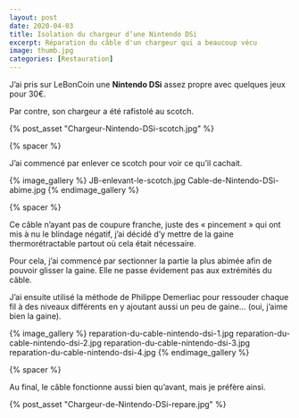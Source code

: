```yaml
---
layout: post
date: 2020-04-03
title: Isolation du chargeur d’une Nintendo DSi
excerpt: Réparation du câble d'un chargeur qui a beaucoup vécu 
image: thumb.jpg
categories: [Restauration]
---
```


J’ai pris sur LeBonCoin une **Nintendo DSi** assez propre avec quelques jeux pour 30€.

Par contre, son chargeur a été rafistolé au scotch.

{% post_asset "Chargeur-Nintendo-DSi-scotch.jpg" %}

{% spacer %}

J’ai commencé par enlever ce scotch pour voir ce qu’il cachait.

{% image_gallery %}
    JB-enlevant-le-scotch.jpg
    Cable-de-Nintendo-DSi-abime.jpg
{% endimage_gallery %}

{% spacer %}

Ce câble n’ayant pas de coupure franche, juste des « pincement » qui ont mis à nu le blindage négatif, j’ai décidé d’y mettre de la gaine thermorétractable partout où cela était nécessaire.

Pour cela, j’ai commencé par sectionner la partie la plus abimée afin de pouvoir glisser la gaine. Elle ne passe évidement pas aux extrémités du câble.

J’ai ensuite utilisé la méthode de Philippe Demerliac pour ressouder chaque fil à des niveaux différents en y ajoutant aussi un peu de gaine… (oui, j’aime bien la gaine).

{% image_gallery %}
    reparation-du-cable-nintendo-dsi-1.jpg
    reparation-du-cable-nintendo-dsi-2.jpg
    reparation-du-cable-nintendo-dsi-3.jpg
    reparation-du-cable-nintendo-dsi-4.jpg
{% endimage_gallery %}

{% spacer %}

Au final, le câble fonctionne aussi bien qu’avant, mais je préfère ainsi.

{% post_asset "Chargeur-de-Nintendo-DSi-repare.jpg" %}

